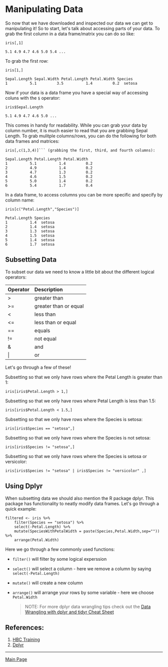 # Manipulating Data

So now that we have downloaded and inspected our data we can get to manipulating it! So to start, let's talk about accessing parts of your data. To grab the first column in a data frame/matrix you can do so like:

    iris[,1]

    5.1 4.9 4.7 4.6 5.0 5.4 ...

To grab the first row:

    iris[1,]

    Sepal.Length Sepal.Width Petal.Length Petal.Width Species
    1          5.1         3.5          1.4         0.2  setosa
    

Now if your data is a data frame you have a special way of accessing coluns with the ```$``` operator:

    iris$Sepal.Length

    5.1 4.9 4.7 4.6 5.0 ...

This comes in handy for readability. While you can grab your data by column number, it is much easier to read that you are grabbing Sepal Length. To grab mulitple columns/rows, you can do the following for both data frames and matrices:

    iris[,c(1,3,4)]``` (grabbing the first, third, and fourth columns):

    Sepal.Length Petal.Length Petal.Width
    1          5.1          1.4         0.2
    2          4.9          1.4         0.2
    3          4.7          1.3         0.2
    4          4.6          1.5         0.2
    5          5.0          1.4         0.2
    6          5.4          1.7         0.4

In a data frame, to access columns you can be more specific and specify by column name:

    iris[c("Petal.Length","Species")]

    Petal.Length Species
    1          1.4  setosa
    2          1.4  setosa
    3          1.3  setosa
    4          1.5  setosa
    5          1.4  setosa
    6          1.7  setosa

## Subsetting Data

To subset our data we need to know a little bit about the different logical operators:

| Operator | Description |
:-------|:-----|
| > | greater than | 
| >= | greater than or equal |
| < | less than |
| <= | less than or equal |
| == | equals | 
| != | not equal |
| & | and |
| \| | or|

Let's go through a few of these!

Subsetting so that we only have rows where the Petal Length is greater than 1:

    iris[iris$Petal.Length > 1,]

Subsetting so that we only have rows where Petal Length is less than 1.5:

    iris[iris$Petal.Length < 1.5,]

Subsetting so that we only have rows where the Species is setosa:

    iris[iris$Species == "setosa",]

Subsetting so that we only have rows where the Species is not setosa:

    iris[iris$Species != "setosa",]

Subsetting so that we only have rows where the Species is setosa or versicolor:

    iris[iris$Species != "setosa" | iris$Species != "versicolor" ,]

## Using Dplyr

When subsetting data we should also mention the R package dplyr. This package has functionality to neatly modify data frames. Let's go through a quick example:

    filtered <- iris %>%
        filter(Species == "setosa") %>%
        select(-Petal.Length) %>%
        mutate(SpeciesWithPetalWidth = paste(Species,Petal.Width,sep="")) %>%
        arrange(Petal.Width)

Here we go through a few commonly used functions:

  * ```filter()``` will filter by some logical experssion
  * ```select()``` will select a column - here we remove a column by saying ```select(-Petal.Length)```
  * ```mutate()``` will create a new column
  * ```arrange()``` will arrange your rows by some variable - here we choose ```Petal.Width```
    
    > NOTE:  For more dplyr data wrangling tips check out the [Data Wrangling with dplyr and tidyr Cheat Sheet](https://www.rstudio.com/wp-content/uploads/2015/02/data-wrangling-cheatsheet.pdf)
 
 
## References:

1. [HBC Training](https://hbctraining.github.io/Intro-to-R-flipped/lessons/05_introR-data-wrangling.html)
2. [Dplyr](https://dplyr.tidyverse.org/)

_________________________________________________________________________________________________________________________________________________________________________________


[Main Page](../IntroToR.md)

